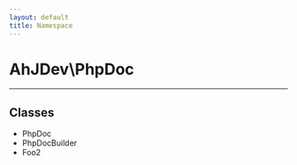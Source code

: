 ```yaml
---
layout: default
title: Namespace
---
```

<h1 style="font-weight: bold;">AhJDev\PhpDoc</h1>
<hr>
<div class="context">
    <h2>Classes</h2>
    <ul>
        <li>PhpDoc</li>
        <li>PhpDocBuilder</li>
        <li>Foo2</li>
    </ul>
</div>
